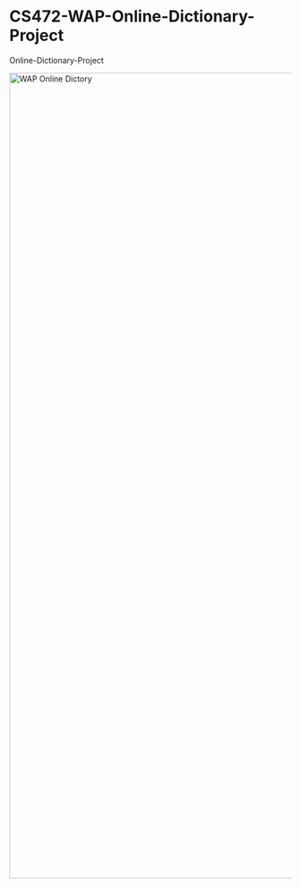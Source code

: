 # CS472-WAP-Online-Dictionary-Project
Online-Dictionary-Project

<img width="1440" alt="WAP Online Dictory" src="https://user-images.githubusercontent.com/10406702/95231386-1661ce80-07d1-11eb-93e4-cb664434faca.png">
